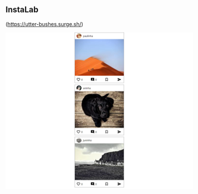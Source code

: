 ## InstaLab

(https://utter-bushes.surge.sh/)

![Getting Started](./screencapture-utter-bushes-surge-sh-2022-07-05-19_34_39.png)
